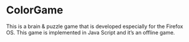 # ColorGame
This is a brain & puzzle game that is developed especially for the Firefox OS.
This game is implemented in Java Script and it’s an offline game.
